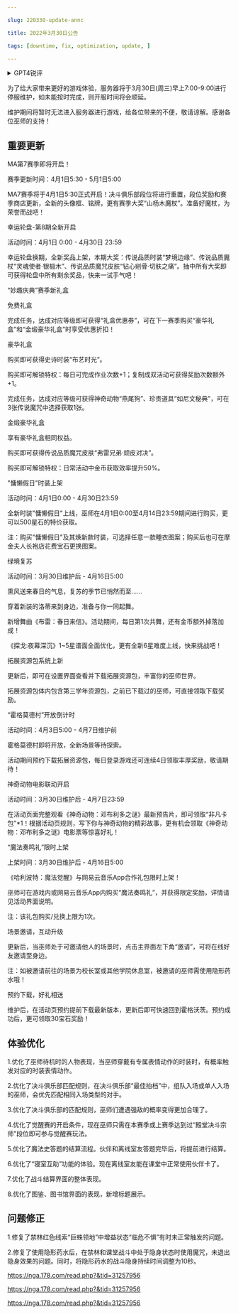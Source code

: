 ```yaml
---

slug: 220330-update-annc

title: 2022年3月30日公告

tags: [downtime, fix, optimization, update, ]

---
```


<details>

<summary>GPT4锐评</summary>



</details>

<!--truncate-->


为了给大家带来更好的游戏体验，服务器将于3月30日(周三)早上7:00-9:00进行停服维护，如未能按时完成，则开服时间将会顺延。

维护期间将暂时无法进入服务器进行游戏，给各位带来的不便，敬请谅解。感谢各位巫师的支持！

## 重要更新
MA第7赛季即将开启！

赛季更新时间：4月1日5:30 - 5月1日5:00

MA7赛季将于4月1日5:30正式开启！决斗俱乐部段位将进行重置，段位奖励和赛季商店更新，全新的头像框、铭牌，更有赛季大奖“山杨木魔杖”。准备好魔杖，为荣誉而战吧！

幸运轮盘-第8期全新开启

活动时间：4月1日 0:00 - 4月30日 23:59

幸运轮盘换期，全新奖品上架，本期大奖：传说品质时装“梦境边缘”、传说品质魔杖“灵魂使者·银椴木”、传说品质魔咒皮肤“钻心剜骨·切肤之痛”。抽中所有大奖即可获得轮盘中所有剩余奖品，快来一试手气吧！

“妙趣庆典”赛季新礼盒

免费礼盒

完成任务，达成对应等级即可获得“礼盒优惠券”，可在下一赛季购买“豪华礼盒”和“金缎豪华礼盒”时享受优惠折扣！

豪华礼盒

购买即可获得史诗时装“布艺时光”。

购买即可解锁特权：每日可完成作业次数+1；复制成双活动可获得奖励次数额外+1。

完成任务，达成对应等级可获得神奇动物“燕尾狗”、珍贵道具“如尼文秘典”，可在3张传说魔咒中选择获取1张。

金缎豪华礼盒

享有豪华礼盒相同权益。

购买即可获得传说品质魔咒皮肤“弗雷兄弟·顽皮对决”。

购买即可解锁特权：日常活动中金币获取效率提升50%。

"慵懒假日"时装上架

活动时间：4月1日0:00 - 4月30日23:59

全新时装"慵懒假日"上线，巫师在4月1日0:00至4月14日23:59期间进行购买，更可以500星石的特价获取。

注：购买"慵懒假日"及其焕新款时装，可选择任意一款睡衣图案；购买后也可在摩金夫人长袍店花费宝石更换图案。

绿境复苏

活动时间：3月30日维护后 - 4月16日5:00

熏风送来春日的气息，复苏的季节已悄然而至……

穿着新装的洛蒂来到身边，准备与你一同起舞。

新增舞曲《布雷：春日来信》。活动期间，每日第1次共舞，还有金币额外掉落加成！

《探戈:夜幕深沉》1~5星谱面全面优化，更有全新6星难度上线，快来挑战吧！

拓展资源包系统上新

更新后，即可在设置界面查看并下载拓展资源包，丰富你的巫师世界。

拓展资源包体内包含第三学年资源包，之前已下载过的巫师，可直接领取下载奖励。

“霍格莫德村”开放倒计时

活动时间：4月3日5:00 - 4月7日维护前

霍格莫德村即将开放，全新场景等待探索。

活动期间预约下载拓展资源包，每日登录游戏还可连续4日领取丰厚奖励，敬请期待！

神奇动物电影联动开启

活动时间：3月30日维护后 - 4月7日23:59

在活动页面完整观看《神奇动物：邓布利多之谜》最新预告片，即可领取“非凡卡包”*1！根据活动页规则，写下你与神奇动物的精彩故事，更有机会领取《神奇动物：邓布利多之谜》电影票等惊喜好礼！

“魔法奏鸣礼”限时上架

上架时间：3月30日维护后 - 4月16日5:00

《哈利波特：魔法觉醒》与网易云音乐App合作礼包限时上架！

巫师可在游戏内或网易云音乐App内购买“魔法奏鸣礼”，并获得限定奖励，详情请见活动界面说明。

注：该礼包购买/兑换上限为1次。

场景邀请，互动升级

更新后，当巫师处于可邀请他人的场景时，点击主界面左下角“邀请”，可将在线好友邀请至身边。

注：如被邀请前往的场景为校长室或其他学院休息室，被邀请的巫师需使用隐形药水哦！

预约下载，好礼相送

维护后，在活动页预约提前下载最新版本，更新后即可快速回到霍格沃茨。预约成功后，更可领取30宝石奖励！

## <span id='optimization'>体验优化</span>
1.优化了巫师待机时的人物表现，当巫师穿戴有专属表情动作的时装时，有概率触发对应的时装表情动作。

2.优化了决斗俱乐部匹配规则，在决斗俱乐部“最佳拍档”中，组队入场或单人入场的巫师，会优先匹配相同入场类型的对手。

3.优化了决斗俱乐部的匹配规则，巫师们遭遇强敌的概率变得更加合理了。

4.优化了觉醒赛的开启条件，现在巫师只需在本赛季或上赛季达到过“殿堂决斗宗师”段位即可参与觉醒赛玩法。

5.优化了魔法史答题的结算流程。伙伴和离线室友答题完毕后，将提前进行结算。

6.优化了“寝室互助”功能的体验。现在离线室友能在课堂中正常使用伙伴卡了。

7.优化了战斗结算界面的整体表现。

8.优化了图鉴、图书馆界面的表现，新增标题展示。

## <span id='fix'>问题修正</span>
1.修复了禁林红色线索“巨蛛领地”中增益状态“临危不惧”有时未正常触发的问题。

2.修复了使用隐形药水后，在禁林和课堂战斗中处于隐身状态时使用魔咒，未退出隐身效果的问题。同时，将隐形药水的战斗隐身持续时间调整为10秒。

https://nga.178.com/read.php?&tid=31257956

https://nga.178.com/read.php?&tid=31257956

https://nga.178.com/read.php?&tid=31257956